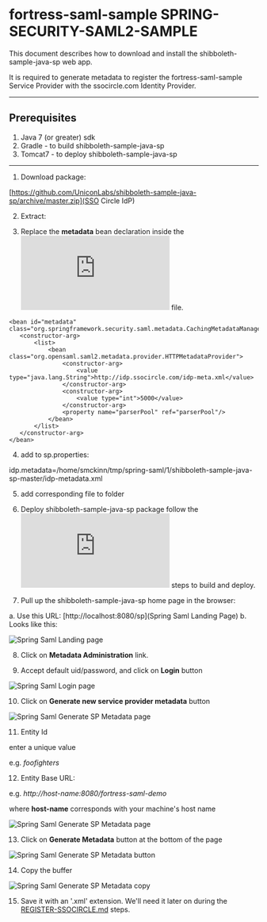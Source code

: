 # fortress-saml-sample SPRING-SECURITY-SAML2-SAMPLE

 This document describes how to download and install the shibboleth-sample-java-sp web app.

 It is required to generate metadata to register the fortress-saml-sample Service Provider with the ssocircle.com Identity Provider.

-------------------------------------------------------------------------------

## Prerequisites
1. Java 7 (or greater) sdk
2. Gradle - to build shibboleth-sample-java-sp
3. Tomcat7 - to deploy shibboleth-sample-java-sp

-------------------------------------------------------------------------------

1. Download package:

 [https://github.com/UniconLabs/shibboleth-sample-java-sp/archive/master.zip](SSO Circle IdP)

2. Extract:

3. Replace the **metadata** bean declaration inside the ![securityContext.xml](https://github.com/shawnmckinney/fortress-saml-demo/blob/master/src/main/webapp/WEB-INF/securityContext.xml) file.

 ```
 <bean id="metadata" class="org.springframework.security.saml.metadata.CachingMetadataManager">
    <constructor-arg>
        <list>
            <bean class="org.opensaml.saml2.metadata.provider.HTTPMetadataProvider">
                <constructor-arg>
                    <value type="java.lang.String">http://idp.ssocircle.com/idp-meta.xml</value>
                </constructor-arg>
                <constructor-arg>
                    <value type="int">5000</value>
                </constructor-arg>
                <property name="parserPool" ref="parserPool"/>
            </bean>
        </list>
    </constructor-arg>
 </bean>
 ```
4. add to sp.properties:

 idp.metadata=/home/smckinn/tmp/spring-saml/1/shibboleth-sample-java-sp-master/idp-metadata.xml

5. add corresponding file to folder

6. Deploy shibboleth-sample-java-sp package
 follow the ![README.md](https://github.com/UniconLabs/shibboleth-sample-java-sp/blob/master/README.md) steps to build and deploy.

7. Pull up the shibboleth-sample-java-sp home page in the browser:

 a. Use this URL: [http://localhost:8080/sp](Spring Saml Landing Page)
 b. Looks like this:

 ![Spring Saml Landing page](https://github.com/shawnmckinney/fortress-saml-demo/blob/master/src/main/javadoc/doc-files/Spring-Saml-Landing-Page.png "Landing Page")

8. Click on **Metadata Administration** link.

9. Accept default uid/password, and click on **Login** button

 ![Spring Saml Login page](https://github.com/shawnmckinney/fortress-saml-demo/blob/master/src/main/javadoc/doc-files/Spring-Saml-Login-Page.png "Login Page")

10. Click on **Generate new service provider metadata** button

 ![Spring Saml Generate SP Metadata page](https://github.com/shawnmckinney/fortress-saml-demo/blob/master/src/main/javadoc/doc-files/Spring-Saml-Generate-Metadata.png "Generate SP Metadata")

11. Entity Id

 enter a unique value

 e.g. *foofighters*

12. Entity Base URL:

 e.g. *http://host-name:8080/fortress-saml-demo*

 where **host-name** corresponds with your machine's host name

 ![Spring Saml Generate SP Metadata page](https://github.com/shawnmckinney/fortress-saml-demo/blob/master/src/main/javadoc/doc-files/Spring-Saml-Metadata-Generation-Page.png "Generate SP Metadata Page")

13. Click on **Generate Metadata** button at the bottom of the page

 ![Spring Saml Generate SP Metadata button](https://github.com/shawnmckinney/fortress-saml-demo/blob/master/src/main/javadoc/doc-files/Spring-Saml-Generate-Metadata-Button.png "Generate SP Metadata Button")

14. Copy the buffer

 ![Spring Saml Generate SP Metadata copy](https://github.com/shawnmckinney/fortress-saml-demo/blob/master/src/main/javadoc/doc-files/Spring-Saml-Copy-Metadata.png "Generate SP Metadata Copy")

15. Save it with an '.xml' extension.  We'll need it later on during the [REGISTER-SSOCIRCLE.md](REGISTER-SSOCIRCLE.md) steps.